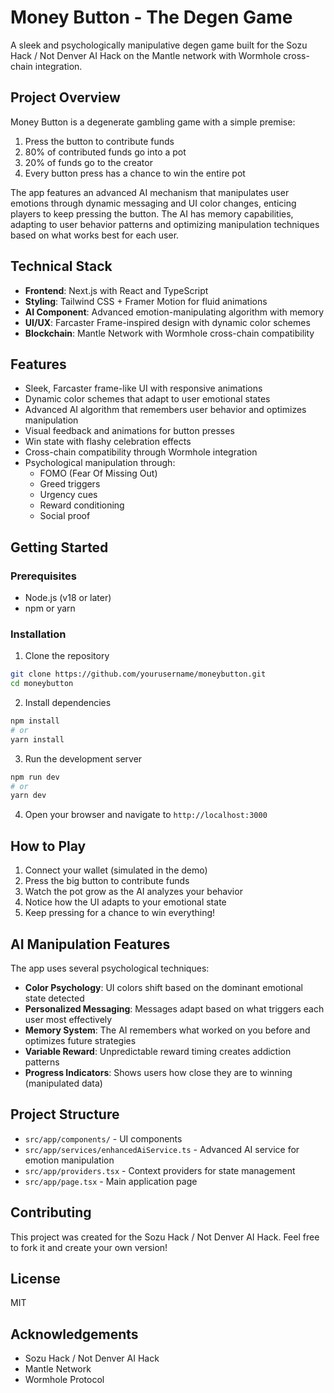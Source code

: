 # Money Button - The Degen Game

A sleek and psychologically manipulative degen game built for the Sozu Hack / Not Denver AI Hack on the Mantle network with Wormhole cross-chain integration.

## Project Overview

Money Button is a degenerate gambling game with a simple premise:

1. Press the button to contribute funds
2. 80% of contributed funds go into a pot
3. 20% of funds go to the creator
4. Every button press has a chance to win the entire pot

The app features an advanced AI mechanism that manipulates user emotions through dynamic messaging and UI color changes, enticing players to keep pressing the button. The AI has memory capabilities, adapting to user behavior patterns and optimizing manipulation techniques based on what works best for each user.

## Technical Stack

- **Frontend**: Next.js with React and TypeScript
- **Styling**: Tailwind CSS + Framer Motion for fluid animations
- **AI Component**: Advanced emotion-manipulating algorithm with memory
- **UI/UX**: Farcaster Frame-inspired design with dynamic color schemes
- **Blockchain**: Mantle Network with Wormhole cross-chain compatibility

## Features

- Sleek, Farcaster frame-like UI with responsive animations
- Dynamic color schemes that adapt to user emotional states
- Advanced AI algorithm that remembers user behavior and optimizes manipulation
- Visual feedback and animations for button presses
- Win state with flashy celebration effects
- Cross-chain compatibility through Wormhole integration
- Psychological manipulation through:
  - FOMO (Fear Of Missing Out)
  - Greed triggers
  - Urgency cues
  - Reward conditioning
  - Social proof

## Getting Started

### Prerequisites

- Node.js (v18 or later)
- npm or yarn

### Installation

1. Clone the repository
```bash
git clone https://github.com/yourusername/moneybutton.git
cd moneybutton
```

2. Install dependencies
```bash
npm install
# or
yarn install
```

3. Run the development server
```bash
npm run dev
# or
yarn dev
```

4. Open your browser and navigate to `http://localhost:3000`

## How to Play

1. Connect your wallet (simulated in the demo)
2. Press the big button to contribute funds
3. Watch the pot grow as the AI analyzes your behavior
4. Notice how the UI adapts to your emotional state
5. Keep pressing for a chance to win everything!

## AI Manipulation Features

The app uses several psychological techniques:

- **Color Psychology**: UI colors shift based on the dominant emotional state detected
- **Personalized Messaging**: Messages adapt based on what triggers each user most effectively
- **Memory System**: The AI remembers what worked on you before and optimizes future strategies
- **Variable Reward**: Unpredictable reward timing creates addiction patterns
- **Progress Indicators**: Shows users how close they are to winning (manipulated data)

## Project Structure

- `src/app/components/` - UI components
- `src/app/services/enhancedAiService.ts` - Advanced AI service for emotion manipulation
- `src/app/providers.tsx` - Context providers for state management
- `src/app/page.tsx` - Main application page

## Contributing

This project was created for the Sozu Hack / Not Denver AI Hack. Feel free to fork it and create your own version!

## License

MIT

## Acknowledgements

- Sozu Hack / Not Denver AI Hack
- Mantle Network
- Wormhole Protocol
